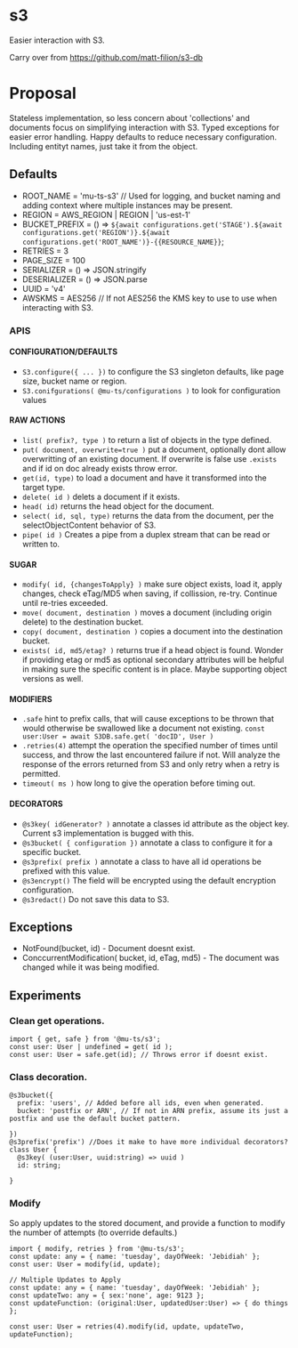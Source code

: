 # s3

Easier interaction with S3.

Carry over from https://github.com/matt-filion/s3-db

# Proposal

Stateless implementation, so less concern about 'collections' and documents focus on simplifying interaction with S3.
Typed exceptions for easier error handling.
Happy defaults to reduce necessary configuration. Including entityt names, just take it from the object.

## Defaults

* ROOT_NAME = 'mu-ts-s3' // Used for logging, and bucket naming and adding context where multiple instances may be present.
* REGION = AWS_REGION | REGION | 'us-est-1'
* BUCKET_PREFIX = () => `${await configurations.get('STAGE').${await configurations.get('REGION')}.${await configurations.get('ROOT_NAME')}-{{RESOURCE_NAME}}`;
* RETRIES = 3
* PAGE_SIZE = 100
* SERIALIZER = () => JSON.stringify
* DESERIALIZER = () => JSON.parse
* UUID = 'v4'
* AWSKMS = AES256 // If not AES256 the KMS key to use to use when interacting with S3.

### APIS

#### CONFIGURATION/DEFAULTS
* `S3.configure({ ... })` to configure the S3 singleton defaults, like page size, bucket name or region.
* `S3.conifgurations( @mu-ts/configurations )` to look for configuration values

#### RAW ACTIONS
* `list( prefix?, type )` to return a list of objects in the type defined.
* `put( document, overwrite=true )` put a document, optionally dont allow overwritting of an existing document. If overwrite is false use `.exists` and if id on doc already exists throw error.
* `get(id, type)` to load a document and have it transformed into the target type.
* `delete( id )` delets a document if it exists.
* `head( id)` returns the head object for the document.
* `select( id, sql, type)` returns the data from the document, per the selectObjectContent behavior of S3.
* `pipe( id )` Creates a pipe from a duplex stream that can be read or written to.

#### SUGAR
* `modify( id, {changesToApply} )` make sure object exists, load it, apply changes, check eTag/MD5 when saving, if collission, re-try. Continue until re-tries exceeded.
* `move( document, destination )` moves a document (including origin delete) to the destination bucket.
* `copy( document, destination )` copies a document into the destination bucket.
* `exists( id, md5/etag? )` returns true if a head object is found. Wonder if providing etag or md5 as optional secondary attributes will be helpful in making sure the specific content is in place. Maybe supporting object versions as well.

#### MODIFIERS
* `.safe` hint to prefix calls, that will cause exceptions to be thrown that would otherwise be swallowed like a document not existing. `const user:User = await S3DB.safe.get( 'docID', User )`
* `.retries(4)` attempt the operation the specified number of times until success, and throw the last encountered failure if not. Will analyze the response of the errors returned from S3 and only retry when a retry is permitted.
* `timeout( ms )` how long to give the operation before timing out.

#### DECORATORS
* `@s3key( idGenerator? )` annotate a classes id attribute as the object key. Current s3 implementation is bugged with this.
* `@s3bucket( { configuration })` annotate a class to configure it for a specific bucket.
* `@s3prefix( prefix )` annotate a class to have all id operations be prefixed with this value.
* `@s3encrypt()` The field will be encrypted using the default encryption configuration.
* `@s3redact()` Do not save this data to S3.

## Exceptions

* NotFound(bucket, id) - Document doesnt exist.
* ConccurrentModification( bucket, id, eTag, md5) - The document was changed while it was being modified.
  
## Experiments

### Clean get operations.

```
import { get, safe } from '@mu-ts/s3';
const user: User | undefined = get( id );
const user: User = safe.get(id); // Throws error if doesnt exist.
```

### Class decoration.
```
@s3bucket({
  prefix: 'users', // Added before all ids, even when generated.
  bucket: 'postfix or ARN', // If not in ARN prefix, assume its just a postfix and use the default bucket pattern.
  
})
@s3prefix('prefix') //Does it make to have more individual decorators?
class User {
  @s3key( (user:User, uuid:string) => uuid )
  id: string;
  
}
```

### Modify

So apply updates to the stored document, and provide a function to modify the number of attempts (to override defaults.)

```
import { modify, retries } from '@mu-ts/s3';
const update: any = { name: 'tuesday', dayOfWeek: 'Jebidiah' };
const user: User = modify(id, update);

// Multiple Updates to Apply
const update: any = { name: 'tuesday', dayOfWeek: 'Jebidiah' };
const updateTwo: any = { sex:'none', age: 9123 };
const updateFunction: (original:User, updatedUser:User) => { do things };

const user: User = retries(4).modify(id, update, updateTwo, updateFunction);
```

